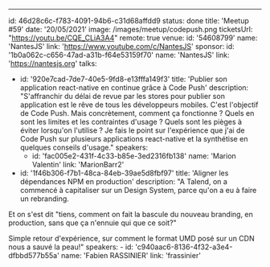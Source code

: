 ---

id: 46d28c6c-f783-4091-94b6-c31d68affdd9
status: done
title: 'Meetup #59'
date: '20/05/2021'
image: /images/meetup/codepush.png
ticketsUrl: "https://youtu.be/CQE_CLiA3A4"
remote: true
venue:
id: '54608799'
name: 'NantesJS'
link: 'https://www.youtube.com/c/NantesJS'
sponsor:
id: '1b0a062c-c656-47ad-a31b-f64e53159f70'
name: 'NantesJS'
link: 'https://nantesjs.org'
talks:

- id: '920e7cad-7de7-40e5-9fd8-e13fffa149f3'
  title: 'Publier son application react-native en continue grâce à Code Push'
  description: "S'affranchir du délai de revue par les stores pour publier son application est le rêve de tous les développeurs mobiles. C'est l'objectif de Code Push. Mais concrètement, comment ça fonctionne ? Quels en sont les limites et les contraintes d'usage ? Quels sont les pièges à éviter lorsqu'on l'utilise ? Je fais le point sur l'expérience que j'ai de Code Push sur plusieurs applications react-native et la synthétise en quelques conseils d'usage."
  speakers:
    - id: 'fac005e2-431f-4c33-b85e-3ed2316fb138'
      name: 'Marion Valentin'
      link: 'MarionBarr2'
- id: '1f46b306-f7b1-48ca-84eb-39ae5d8fbf97'
  title: 'Aligner les dépendances NPM en production'
  description: "A Talend, on a commencé à capitaliser sur un Design System, parce qu'on a eu à faire un rebranding.

Et on s'est dit \"tiens, comment on fait la bascule du nouveau branding, en production, sans que ça n'ennuie qui que ce soit?\"

Simple retour d'expérience, sur comment le format UMD posé sur un CDN nous a sauvé la peau!"
speakers: -
id: 'c940aac6-8136-4f32-a3e4-dfbbd577b55a'
name: 'Fabien RASSINIER'
link: 'frassinier'
